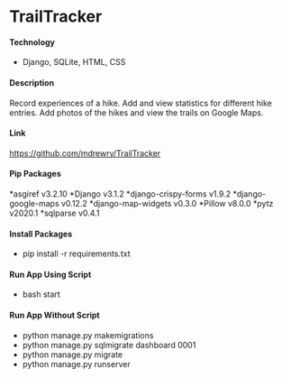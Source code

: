 # TrailTracker

#### Technology
* Django, SQLite, HTML, CSS

#### Description
Record experiences of a hike. Add and view statistics for different hike entries. Add photos of the hikes and view the trails on Google Maps. 

#### Link
https://github.com/mdrewry/TrailTracker

#### Pip Packages
*asgiref v3.2.10
*Django v3.1.2
*django-crispy-forms v1.9.2
*django-google-maps v0.12.2
*django-map-widgets v0.3.0
*Pillow v8.0.0
*pytz v2020.1
*sqlparse v0.4.1

#### Install Packages
* pip install -r requirements.txt

#### Run App Using Script
* bash start

#### Run App Without Script
* python manage.py makemigrations
* python manage.py sqlmigrate dashboard 0001
* python manage.py migrate
* python manage.py runserver

